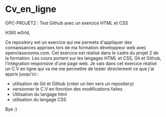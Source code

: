 # Cv_en_ligne
OPC-PROJET2 : Test Github avec un exercice HTML et CSS 

H3ll0 w0rld,

Ce repository est un exercice qui me permets d'appliquer des connaissances apprises lors de ma formation développeur web avec openclassrooms.com.
Cet exercice est réalisé dans le cadre du projet 2 de la formation. 
Les cours portent sur les langages HTML et CSS, Git et Github, l'intégration responsive d'une page web.
Je vais dans cet exercice réalisé un C.V en ligne qui va me me permettre de tester directement ce que j'ai appris jusqu'ici :
  
  - utilisation de Git et Github (créer un lien vers un repositery)
  - versionner le C.V en fonction des modifications faites
  - Utilisation du langage html
  - utilisation du langage CSS
  
  
Bye :)
